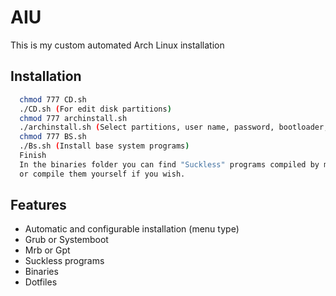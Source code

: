 
# AIU

This is my custom automated Arch Linux installation
## Installation

```bash
  chmod 777 CD.sh
  ./CD.sh (For edit disk partitions)
  chmod 777 archinstall.sh
  ./archinstall.sh (Select partitions, user name, password, bootloader, etc)
  chmod 777 BS.sh
  ./Bs.sh (Install base system programs)
  Finish
  In the binaries folder you can find "Suckless" programs compiled by me previously
  or compile them yourself if you wish.
```
    
## Features

- Automatic and configurable installation (menu type)
- Grub or Systemboot
- Mrb or Gpt
- Suckless programs
- Binaries
- Dotfiles
